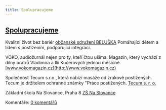 ```yaml
---
title: Spolupracujeme
---
```

## [Spolupracujeme](clanky.php?id=9)

Kvalitní život bez bariér [občanské sdružení BELUŠKA](http://www.beluska.cz) Pomáhající dětem a lidem s postižením, podporující integraci.  
  
VOKO, audiožurnál nejen pro ty, kteří čtou ušima. Magazín, který vychází z dílny bratrů Vladimíra a Ilii Kučerových jednou měsíčně. [www.vokomagazin.cz](http://www.vokomagazin.cz)  
  
Společnost Tecum s.r.o., která nabízí masáže od zrakově postižených. Tecum je držitelem ochranné známky "Práce postižených. [Tecum s. r. o.](http://www.nahradni-plneni-masaze.cz)  
  
Základní škola Na Slovance, Praha 8 [ZŠ Na Slovance](http://www.zsnaslovance.cz)

  

Komentáře: [0 komentářů](komentare.php?typ2=1&id=9)